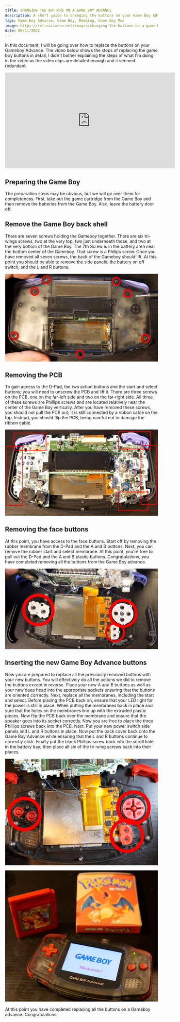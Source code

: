 ```yaml
---
title: CHANGING THE BUTTONS ON A GAME BOY ADVANCE
description: A short guide to changing the buttons on your Game Boy Advance
tags: Game Boy Advance, Game Boy, Modding, Game Boy Mod
image: https://retroscience.net/images/changing-the-buttons-on-a-game-boy-advance/game-boy-advance-red-mod-pokemon-red.jpg
date: 06/11/2022
---
```


In this document, I will be going over how to replace the buttons on your Gameboy Advance. The video below shows the steps of replacing the game boy buttons in detail, I didn't bother explaining the steps of what I'm doing in the video as the video clips are detailed enough and it seemed redundant.

<iframe width="560" height="315" src="https://www.youtube.com/embed/cC5FiU5czmY" title="YouTube video player" frameborder="0" allow="accelerometer; autoplay; clipboard-write; encrypted-media; gyroscope; picture-in-picture" allowfullscreen=""></iframe>

## Preparing the Game Boy
The preparation steps may be obvious, but we will go over them for completeness. First, take out the game cartridge from the Game Boy and then remove the batteries from the Game Boy. Also, leave the battery door off.

## Remove the Game Boy back shell
There are seven screws holding the Gameboy together. There are six tri-wings screws, two at the very top, two just underneath those, and two at the very bottom of the Game Boy. The 7th Screw is in the battery area near the bottom center of the Gameboy. That screw is a Philips screw. Once you have removed all seven screws, the back of the Gameboy should lift. At this point you should be able to remove the side panels, the battery on off switch, and the L and R buttons.

![Game Boy Advance Back Screws](images/changing-the-buttons-on-a-game-boy-advance/game-boy-advance-back-screws.jpg)

## Removing the PCB
To gain access to the D-Pad, the two action buttons and the start and select buttons; you will need to unscrew the PCB and lift it. There are three screws on the PCB, one on the far-left side and two on the far-right side. All three of these screws are Phillips screws and are located relatively near the center of the Game Boy vertically. After you have removed these screws, you should not pull the PCB out; it is still connected by a ribbon cable on the top. Instead, you should flip the PCB, being careful not to damage the ribbon cable.

![Game Boy Advance Buttons](images/changing-the-buttons-on-a-game-boy-advance/game-boy-advance-buttons.jpg)

## Removing the face buttons
At this point, you have access to the face buttons. Start off by removing the rubber membrane from the D-Pad and the A and B buttons. Next, you can remove the rubber start and select membrane. At this point, you're free to pull out the D-Pad and the A and B plastic buttons. Congratulations, you have completed removing all the buttons from the Game Boy advance.

![Game Boy Advance Face Buttons](images/changing-the-buttons-on-a-game-boy-advance/game-boy-advance-face-buttons.jpg)

## Inserting the new Game Boy Advance buttons
Now you are prepared to replace all the previously removed buttons with your new buttons. You will effectively do all the actions we did to remove the buttons except in reverse. Place your new A and B buttons as well as your new deep head into the appropriate sockets ensuring that the buttons are oriented correctly. Next, replace all the membranes, including the start and select. Before placing the PCB back on, ensure that your LED light for the power is still in place. When putting the membranes back in place and sure that the holes on the membranes line up with the extruded plastic pieces. Now flip the PCB back over the membrane and ensure that the speaker goes into its socket correctly. Now you are free to place the three Phillips screws back into the PCB. Next. Put your new power switch side panels and L and R buttons in place. Now put the back cover back onto the Game Boy Advance while ensuring that the L and R buttons continue to correctly click. Finally put the black Phillips screw back into the scroll hole in the battery bay; then place all six of the tri-wing screws back into their places.

![Game Boy Advance New Face Buttons](images/changing-the-buttons-on-a-game-boy-advance/game-boy-advance-new-face-buttons.jpg)

![game-boy-advance-red-mod-pokemon-red](images/changing-the-buttons-on-a-game-boy-advance/game-boy-advance-red-mod-pokemon-red.jpg)

At this point you have completed replacing all the buttons on a Gameboy advance. Congratulations!